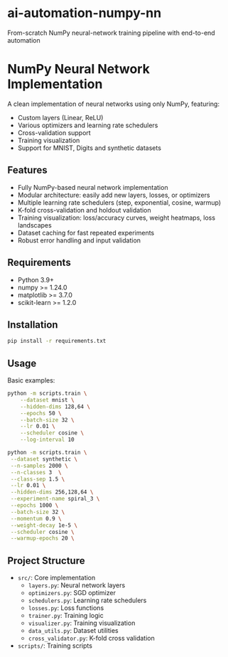 # ai-automation-numpy-nn
From-scratch NumPy neural-network training pipeline with end-to-end automation


# NumPy Neural Network Implementation

A clean implementation of neural networks using only NumPy, featuring:
- Custom layers (Linear, ReLU)
- Various optimizers and learning rate schedulers
- Cross-validation support
- Training visualization
- Support for MNIST, Digits and synthetic datasets

## Features

- Fully NumPy-based neural network implementation
- Modular architecture: easily add new layers, losses, or optimizers
- Multiple learning rate schedulers (step, exponential, cosine, warmup)
- K-fold cross-validation and holdout validation
- Training visualization: loss/accuracy curves, weight heatmaps, loss landscapes
- Dataset caching for fast repeated experiments
- Robust error handling and input validation

## Requirements

- Python 3.9+
- numpy >= 1.24.0
- matplotlib >= 3.7.0
- scikit-learn >= 1.2.0

## Installation
```bash
pip install -r requirements.txt
```

## Usage
Basic examples:
```bash
python -m scripts.train \
    --dataset mnist \
    --hidden-dims 128,64 \
    --epochs 50 \
    --batch-size 32 \
    --lr 0.01 \
    --scheduler cosine \
    --log-interval 10
```

```bash
python -m scripts.train \
 --dataset synthetic \
 --n-samples 2000 \
 --n-classes 3  \
 --class-sep 1.5 \
 --lr 0.01 \
 --hidden-dims 256,128,64 \
 --experiment-name spiral_3 \
 --epochs 1000 \
 --batch-size 32 \
 --momentum 0.9 \
 --weight-decay 1e-5 \
 --scheduler cosine \
 --warmup-epochs 20 \
```

## Project Structure
- `src/`: Core implementation
  - `layers.py`: Neural network layers
  - `optimizers.py`: SGD optimizer
  - `schedulers.py`: Learning rate schedulers
  - `losses.py`: Loss functions
  - `trainer.py`: Training logic
  - `visualizer.py`: Training visualization
  - `data_utils.py`: Dataset utilities
  - `cross_validator.py`: K-fold cross validation
- `scripts/`: Training scripts